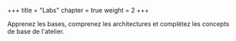 +++
title = "Labs"
chapter = true
weight = 2
+++

Apprenez les bases, comprenez les architectures et complétez les concepts de base de l'atelier.